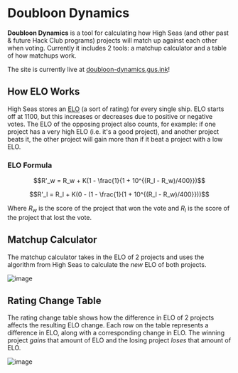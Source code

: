 # Doubloon Dynamics


**Doubloon Dynamics** is a tool for calculating how High Seas (and other past & future Hack Club programs) projects will match up against each other when voting. Currently it includes 2 tools: a matchup calculator and a table of how matchups work.

The site is currently live at [doubloon-dynamics.gus.ink](https://doubloon-dynamics.gus.ink/)!

## How ELO Works

High Seas stores an [ELO](https://en.wikipedia.org/wiki/Elo_rating_system) (a sort of rating) for every single ship. ELO starts off at 1100, but this increases or decreases due to positive or negative votes. The ELO of the opposing project also counts, for example: if one project has a very high ELO (i.e. it's a good project), and another project beats it, the other project will gain more than if it beat a project with a low ELO.

### ELO Formula

```math
R'_w = R_w + K(1 - \frac{1}{1 + 10^{(R_l - R_w)/400}})
```
```math
R'_l = R_l + K(0 - (1 - \frac{1}{1 + 10^{(R_l - R_w)/400}}))
```

Where $`R_w`$ is the score of the project that won the vote and $`R_l`$ is the score of the project that lost the vote.

## Matchup Calculator

The matchup calculator takes in the ELO of 2 projects and uses the algorithm from High Seas to calculate the *new* ELO of both projects.

![image](https://github.com/user-attachments/assets/b40468d1-02a2-4bda-a174-bd87afb47bb5)

## Rating Change Table

The rating change table shows how the difference in ELO of 2 projects affects the resulting ELO change. Each row on the table represents a difference in ELO, along with a corresponding change in ELO. The winning project *gains* that amount of ELO and the losing project *loses* that amount of ELO.

![image](https://github.com/user-attachments/assets/28d1eed8-24b5-4ae9-8c7b-e36381a354a3)
